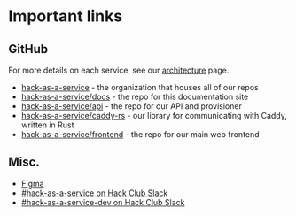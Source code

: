 # Important links 

## GitHub
For more details on each service, see our [architecture](architecture.md) page.
 - [hack-as-a-service](https://github.com/hack-as-a-service) - the organization that houses all of our repos
 - [hack-as-a-service/docs](https://github.com/hack-as-a-service/docs) - the repo for this documentation site
 - [hack-as-a-service/api](https://github.com/hack-as-a-service/api) - the repo for our API and provisioner
 - [hack-as-a-service/caddy-rs](https://github.com/hack-as-a-service/caddy-rs) - our library for communicating with Caddy, written in Rust
 - [hack-as-a-service/frontend](https://github.com/hack-as-a-service/frontend) - the repo for our main web frontend

## Misc.
 - [Figma](https://www.figma.com/file/vGT8ifd6Em2YGy428kGQEg/Hack-as-a-Service)
 - [#hack-as-a-service on Hack Club Slack](https://app.slack.com/client/T0266FRGM/C020GDTPEFQ/)
 - [#hack-as-a-service-dev on Hack Club Slack](https://app.slack.com/client/T0266FRGM/C01N3B30TFB/)
